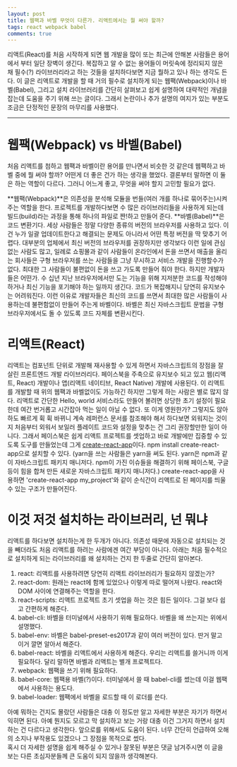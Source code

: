 ```yaml
---
layout: post
title: 웹팩과 바벨 무엇이 다른가. 리액트에서는 뭘 써야 할까?
tags: react webpack babel
comments: true
---
```


리액트(React)를 처음 시작하게 되면 웹 개발을 많이 또는 최근에 안해본 사람들은 용어에서 부터 일단 장벽이 생긴다. 복잡하고 알 수 없는 용어들이 머릿속에 정리되지 않은 채 필수(?) 라이브러리라고 하는 것들을 설치하다보면 지금 뭘하고 있나 하는 생각도 든다. 이 글은 리액트로 개발을 할 때 거의 필수로 설치하게 되는 웹팩(Webpack)이나 바벨(Babel), 그리고 설치 라이브러리를 간단히 살펴보고 쉽게 설명하여 대략적인 개념을 잡는데 도움을 주기 위해 쓰는 글이다. 그래서 논란이나 추가 설명의 여지가 있는 부분도 조금은 단정적인 문장의 마무리를 사용했다.

---

# 웹팩(Webpack) vs 바벨(Babel)

처음 리액트를 첨하고 웹팩과 바벨이란 용어를 만나면서 비슷한 것 같은데 웹팩하고 바벨 중에 뭘 써야 할까? 어떤게 더 좋은 건가 하는 생각을 했었다. 결론부터 말하면 이 둘은 하는 역할이 다르다. 그러니 어느게 좋고, 무엇을 써야 할지 고민할 필요가 없다.

**웹팩(Webpack)**은 의존성을 분석해 모듈을 번들(여러 개를 하나로 묶어주는)시켜주는 역할을 한다. 프로젝트를 개발하다보면 수 많은 라이브러리들을 사용하게 되는데 빌드(build)라는 과정을 통해 하나의 파일로 짠!하고 만들어 준다. **바벨(Babel)**은 코드 변환기다. 세상 사람들은 정말 다양한 종류의 버전의 브라우저를 사용하고 있다. 이건 누가 일괄 업데이트한다고 해결되는 문제도 아니라서 어떤 특정 버전을 딱 맞추기 어렵다. 대부분의 업체에서 최신 버전의 브라우저를 권장하지만 생각보다 이런 일에 관심없는 사람도 많고, 일례로 쇼핑몰과 같이 사람들이 온라인에서 돈을 쓰면서 매출을 올리는 회사들은 구형 브라우저를 쓰는 사람들을 그냥 무시하고 서비스 개발을 진행할수가 없다. 최대한 그 사람들이 불편없이 돈을 쓰고 가도록 만들어 줘야 한다. 하지만 개발자들은 어떤가. 수 십년 지난 브라우저에서만 도는 기능을 위해 지저분한 코드를 작성해야 하거나 최신 기능을 포기해야 하는 일까지 생긴다. 코드가 복잡해지니 당연히 유지보수는 어려워진다. 이런 이유로 개발자들은 최신의 코드를 쓰면서 최대한 많은 사람들이 사용하는데 불편함없이 만들어 주는게 바벨이다. 바벨은 최신 자바스크립트 문법을 구형 브라우저에서도 돌 수 있도록 코드 자체를 변환시킨다.

# 리액트(React)

리액트는 컴포넌트 단위로 개발해 재사용할 수 있게 하면서 자바스크립트의 장점을 잘 살린 프론트엔드 개발 라이브러리다. 페이스북을 주축으로 유지보수 되고 있고 웹(리액트, React) 개발이나 앱(리액트 네이티브, React Native) 개발에 사용된다. 이 리액트를 개발할 때 위의 웹팩과 바벨없이도 가능하긴 하지만 그렇게 하는 사람은 별로 많지 않다. 리액트로 간단한 Hello, world 서비스라도 만들어 볼려면 상당한 초기 설정이 필요한데 여간 번거롭고 시간잡아 먹는 일이 아닐 수 없다. 또 이게 영원한가? 그렇지도 않아 하도 빠르게 휙 휙 바뀌니 계속 레퍼런스 문서를 참조해야 해서 하다보면 외워지는 것이지 처음부터 외워서 보일러 플레이트 코드와 설정을 맞추는 건 그리 권장할만한 일이 아니다. 그래서 페이스북은 쉽게 리액트 프로젝트를 셋업하고 바로 개발에만 집중할 수 있도록 도구를 만들었는데 그게 [create-react-app](https://github.com/facebook/create-react-app)이다. npm install create-react-app으로 설치할 수 있다. (yarn을 쓰는 사람들은 yarn을 써도 된다. yarn은 npm과 같이 자바스크립트 패키지 매니저다. npm이 가진 이슈들을 해결하기 위해 페이스북, 구글 등이 힘을 합쳐 만든 새로운 자바스크립트 패키지 매니저다.) create-react-app을 사용하면 'create-react-app my_project'와 같이 순식간이 리액트로 된 페이지를 띄울 수 있는 구조가 만들어진다.

# 이것 저것 설치하는 라이브러리, 넌 뭐냐

리액트를 하다보면 설치하는게 한 두개가 아니다. 의존성 때문에 자동으로 설치되는 것을 빼더라도 처음 리액트를 하려는 사람에겐 여간 부담이 아니다. 아래는 처음 필수적으로 설치하게 되는 라이브러리를 왜 설치하는 건지 한 두줄로 간단히 알아본다.

1. react: 리액트를 사용하려면 당연히 리액트 라이브러리가 필요하지 않겠는가?
2. react-dom: 원래는 react에 함께 있었으나 이렇게 따로 떨어져 나왔다. react와 DOM 사이에 연결해주는 역할을 한다.
3. react-scripts: 리액트 프로젝트 초기 셋업을 하는 것은 힘든 일이다. 그걸 보다 쉽고 간편하게 해준다.
4. babel-cli: 바벨을 터미널에서 사용하기 위해 필요하다. 바벨을 왜 쓰는지는 위에서 설명했다.
5. babel-env: 바벨은 babel-preset-es2017과 같이 여러 버전이 있다. 딴거 말고 이거 깔면 알아서 해준다.
6. babel-react: 바벨을 리액트에서 사용하게 해준다. 우리는 리액트를 쓸거니까 이게 필요하다. 달리 말하면 바벨과 리액트는 별개 프로젝트다.
7. webpack: 웹팩을 쓰기 위해 필요하다.
8. babel-core: 웹팩용 바벨(?)이다. 터미널에서 쓸 때 babel-cli를 썼는데 이걸 웹팩에서 사용하는 용도다.
9. babel-loader: 웹팩에서 바벨을 로드할 때 이 로더를 쓴다.

아예 뭐하는 건지도 몰랐던 사람들은 대충 이 정도만 알고 자세한 부분은 자기가 하면서 익히면 된다. 아예 뭔지도 모르고 막 설치하고 보는 거랑 대충 이건 그거지 하면서 설치하는 건 다르다고 생각한다. 앞으로를 위해서도 도움이 된다. 너무 간단히 언급하여 오해의 소지나 부작용도 있겠으나 그 장점을 목적으로 썼다.  
혹시 더 자세한 설명을 쉽게 해주실 수 있거나 잘못된 부분은 댓글 남겨주시면 이 글을 보는 다른 초심자분들께 큰 도움이 되지 않을까 생각해본다.
